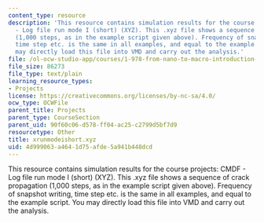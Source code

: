 ```yaml
---
content_type: resource
description: 'This resource contains simulation results for the course projects: CMDF
  - Log file run mode I (short) (XYZ). This .xyz file shows a sequence of crack propagation
  (1,000 steps, as in the example script given above). Frequency of snapshot writing,
  time step etc. is the same in all examples, and equal to the example script. You
  may directly load this file into VMD and carry out the analysis.'
file: /ol-ocw-studio-app/courses/1-978-from-nano-to-macro-introduction-to-atomistic-modeling-techniques-january-iap-2007/4d999063a4641d75afde5a941b448dcd_xrunmodeishort.xyz
file_size: 86273
file_type: text/plain
learning_resource_types:
- Projects
license: https://creativecommons.org/licenses/by-nc-sa/4.0/
ocw_type: OCWFile
parent_title: Projects
parent_type: CourseSection
parent_uid: 90f60c06-d578-ff04-ac25-c2799d5bf7d9
resourcetype: Other
title: xrunmodeishort.xyz
uid: 4d999063-a464-1d75-afde-5a941b448dcd
---
```

This resource contains simulation results for the course projects: CMDF - Log file run mode I (short) (XYZ). This .xyz file shows a sequence of crack propagation (1,000 steps, as in the example script given above). Frequency of snapshot writing, time step etc. is the same in all examples, and equal to the example script. You may directly load this file into VMD and carry out the analysis.